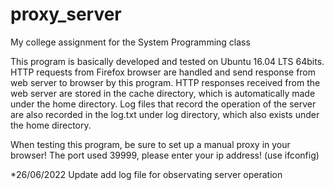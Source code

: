 # proxy_server
My college assignment for the System Programming class

This program is basically developed and tested on Ubuntu 16.04 LTS 64bits.
HTTP requests from Firefox browser are handled and send response from web server to browser by this program.
HTTP responses received from the web server are stored in the cache directory, which is automatically made under the home directory.
Log files that record the operation of the server are also recorded in the log.txt under log directory, which also exists under the home directory.

When testing this program, be sure to set up a manual proxy in your browser!
The port used 39999, please enter your ip address! (use ifconfig)

*26/06/2022 Update
add log file for observating server operation

